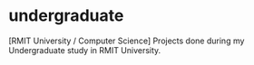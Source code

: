 # undergraduate
[RMIT University / Computer Science] Projects done during my Undergraduate study in RMIT University.
